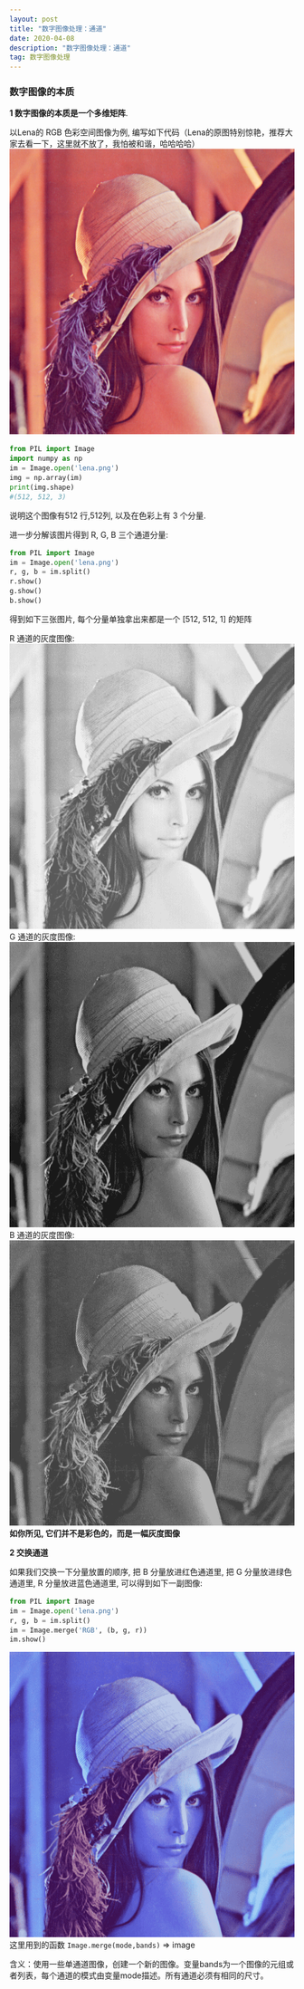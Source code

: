 ```yaml
---
layout: post
title: "数字图像处理：通道"
date: 2020-04-08 
description: "数字图像处理：通道"
tag: 数字图像处理
---
```




### 数字图像的本质

**1 数字图像的本质是一个多维矩阵**.

以Lena的 RGB 色彩空间图像为例, 编写如下代码（Lena的原图特别惊艳，推荐大家去看一下，这里就不放了，我怕被和谐，哈哈哈哈）
![](/images/posts/dip1/lena.png)
```python
from PIL import Image
import numpy as np
im = Image.open('lena.png')
img = np.array(im) 
print(img.shape)
#(512, 512, 3)
```

说明这个图像有512 行,512列, 以及在色彩上有 3 个分量.

进一步分解该图片得到 R, G, B 三个通道分量:

```python
from PIL import Image
im = Image.open('lena.png')
r, g, b = im.split()
r.show()
g.show()
b.show()
```

得到如下三张图片, 每个分量单独拿出来都是一个 [512, 512, 1] 的矩阵

R 通道的灰度图像:
![](/images/posts/dip1/r.png)
G 通道的灰度图像:
![](/images/posts/dip1/g.png)
B 通道的灰度图像:
![](/images/posts/dip1/b.png)
**如你所见, 它们并不是彩色的，而是一幅灰度图像**

**2 交换通道**

如果我们交换一下分量放置的顺序, 把 B 分量放进红色通道里, 把 G 分量放进绿色通道里, R 分量放进蓝色通道里, 可以得到如下一副图像:

```python
from PIL import Image
im = Image.open('lena.png')
r, g, b = im.split()
im = Image.merge('RGB', (b, g, r))
im.show()
```
![](/images/posts/dip1/lena_bgr.png)
这里用到的函数 `Image.merge(mode,bands)` ⇒ image

含义：使用一些单通道图像，创建一个新的图像。变量bands为一个图像的元组或者列表，每个通道的模式由变量mode描述。所有通道必须有相同的尺寸。